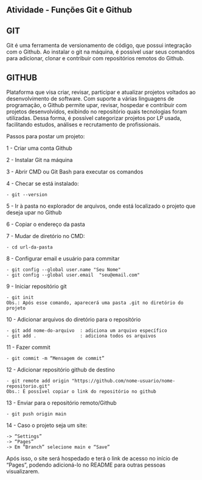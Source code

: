 ## Atividade - Funções Git e Github

<h2>GIT</h2>
Git é uma ferramenta de versionamento de código, que possui integração com o Github. Ao instalar o git na máquina, é possível usar seus comandos para adicionar, clonar e contribuir com repositórios remotos do Github.

<h2>GITHUB</h2>
Plataforma que visa criar, revisar, participar e atualizar projetos voltados ao desenvolvimento de software. Com suporte a várias linguagens de programação, o Github permite upar, revisar, hospedar e contribuir com projetos desenvolvidos, exibindo no repositório quais tecnologias foram utilizadas. Dessa forma, é possível categorizar projetos por LP usada, facilitando estudos, análises e recrutamento de profissionais. 
<p></p>
Passos para postar um projeto:

1 - Criar uma conta Github

2 - Instalar Git na máquina

3 - Abrir CMD ou Git Bash para executar os comandos

4 - Checar se está instalado:

    - git --version
  
5 - Ir à pasta no explorador de arquivos, onde está localizado o projeto que deseja upar no Github

6 - Copiar o endereço da pasta

7 - Mudar de diretório no CMD:

    - cd url-da-pasta
    
8 - Configurar email e usuário para commitar

    - git config --global user.name "Seu Nome"
    - git config --global user.email  "seu@email.com"
	
9 - Iniciar repositório git 

    - git init
    Obs.: Após esse comando, aparecerá uma pasta .git no diretório do projeto
    
10 - Adicionar arquivos do diretório para o repositório
    
    - git add nome-do-arquivo  : adiciona um arquivo específico
    - git add .                : adiciona todos os arquivos
    
11 - Fazer commit

    - git commit -m “Mensagem de commit”
    
12 - Adicionar repositório github de destino

    - git remote add origin "https://github.com/nome-usuario/nome-repositorio.git"
    Obs.: É possível copiar o link do repositório no github
   
13 - Enviar para o repositório remoto/Github

    - git push origin main
    
14 - Caso o projeto seja um site: 

    -> “Settings”
    -> “Pages”
    -> Em “Branch” selecione main e “Save”
   Após isso, o site será hospedado e terá o link de acesso no início de “Pages”, podendo adicioná-lo no README para outras pessoas visualizarem.


